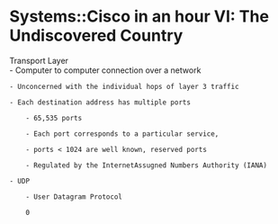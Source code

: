 # Systems::Cisco in an hour VI: The Undiscovered Country

Transport Layer   
\- Computer to computer connection over a network
    
    
    - Unconcerned with the individual hops of layer 3 traffic
    
    - Each destination address has multiple ports
    
        - 65,535 ports  
    
        - Each port corresponds to a particular service,  
    
        - ports < 1024 are well known, reserved ports  
    
        - Regulated by the InternetAssugned Numbers Authority (IANA)
    
    - UDP  
    
        - User Datagram Protocol  
    
        0
    
